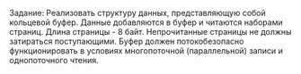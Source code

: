 Задание:
	Реализовать структуру данных, представляющую собой кольцевой буфер. 
	Данные добавляются в буфер и читаются наборами страниц. Длина страницы - 8 байт.
	Непрочитанные страницы не должны затираться поступающими.
	Буфер должен потокобезопасно функционировать в условиях многопоточной (параллельной) записи и однопоточного чтения.